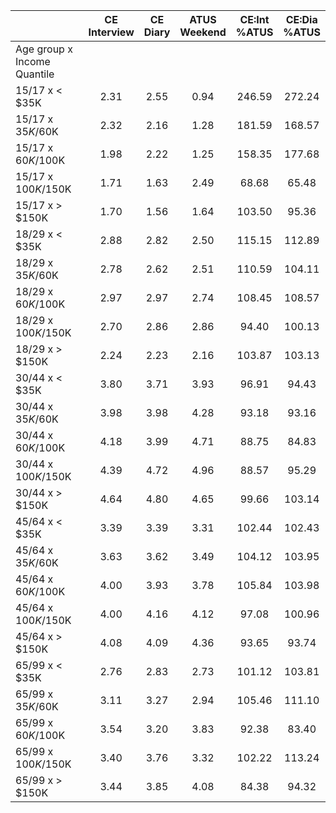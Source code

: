 
|                      | CE<br>Interview |  CE<br>Diary | ATUS<br>Weekend | CE:Int<br>%ATUS | CE:Dia<br>%ATUS |
| -------------------- | :----------: | :----------: | :----------: | :----------: | :----------: |
| Age group x Income Quantile |              |              |              |              |              |
| 15/17 x     < $35K   |         2.31 |         2.55 |         0.94 |       246.59 |       272.24 |
| 15/17 x  $35K/$60K   |         2.32 |         2.16 |         1.28 |       181.59 |       168.57 |
| 15/17 x  $60K/$100K  |         1.98 |         2.22 |         1.25 |       158.35 |       177.68 |
| 15/17 x $100K/$150K  |         1.71 |         1.63 |         2.49 |        68.68 |        65.48 |
| 15/17 x     > $150K  |         1.70 |         1.56 |         1.64 |       103.50 |        95.36 |
| 18/29 x     < $35K   |         2.88 |         2.82 |         2.50 |       115.15 |       112.89 |
| 18/29 x  $35K/$60K   |         2.78 |         2.62 |         2.51 |       110.59 |       104.11 |
| 18/29 x  $60K/$100K  |         2.97 |         2.97 |         2.74 |       108.45 |       108.57 |
| 18/29 x $100K/$150K  |         2.70 |         2.86 |         2.86 |        94.40 |       100.13 |
| 18/29 x     > $150K  |         2.24 |         2.23 |         2.16 |       103.87 |       103.13 |
| 30/44 x     < $35K   |         3.80 |         3.71 |         3.93 |        96.91 |        94.43 |
| 30/44 x  $35K/$60K   |         3.98 |         3.98 |         4.28 |        93.18 |        93.16 |
| 30/44 x  $60K/$100K  |         4.18 |         3.99 |         4.71 |        88.75 |        84.83 |
| 30/44 x $100K/$150K  |         4.39 |         4.72 |         4.96 |        88.57 |        95.29 |
| 30/44 x     > $150K  |         4.64 |         4.80 |         4.65 |        99.66 |       103.14 |
| 45/64 x     < $35K   |         3.39 |         3.39 |         3.31 |       102.44 |       102.43 |
| 45/64 x  $35K/$60K   |         3.63 |         3.62 |         3.49 |       104.12 |       103.95 |
| 45/64 x  $60K/$100K  |         4.00 |         3.93 |         3.78 |       105.84 |       103.98 |
| 45/64 x $100K/$150K  |         4.00 |         4.16 |         4.12 |        97.08 |       100.96 |
| 45/64 x     > $150K  |         4.08 |         4.09 |         4.36 |        93.65 |        93.74 |
| 65/99 x     < $35K   |         2.76 |         2.83 |         2.73 |       101.12 |       103.81 |
| 65/99 x  $35K/$60K   |         3.11 |         3.27 |         2.94 |       105.46 |       111.10 |
| 65/99 x  $60K/$100K  |         3.54 |         3.20 |         3.83 |        92.38 |        83.40 |
| 65/99 x $100K/$150K  |         3.40 |         3.76 |         3.32 |       102.22 |       113.24 |
| 65/99 x     > $150K  |         3.44 |         3.85 |         4.08 |        84.38 |        94.32 |

